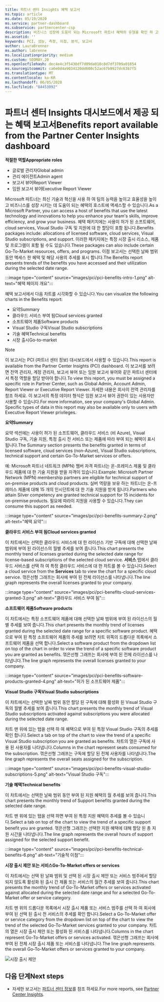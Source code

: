 ```yaml
---
title: 파트너 센터 Insights 혜택 보고서
ms.topic: article
ms.date: 05/19/2020
ms.service: partner-dashboard
ms.subservice: partnercenter-csp
description: 비즈니스 성장에 도움이 되는 Microsoft 파트너 혜택의 유형을 확인 하 고 효율성을 높이고 팀의 능력을 향상 시킵니다.
ms.assetid: ''
keywords: PCI, 성능, 측정, 이점, 분석, 보고서
author: LauraBrenner
ms.author: labrenne
ms.localizationpriority: medium
ms.custom: SEOMAY.20
ms.openlocfilehash: dec4e4c3f5438df7d09da018c8d7df3709a01854
ms.sourcegitcommit: ca6e0d4a9034120dd600c52ac67b9927dc63b7f5
ms.translationtype: MT
ms.contentlocale: ko-KR
ms.lasthandoff: 06/05/2020
ms.locfileid: "84453092"
---
```

# <a name="benefits-report-available-from-the-partner-center-insights-dashboard"></a><span data-ttu-id="accab-104">파트너 센터 Insights 대시보드에서 제공 되는 혜택 보고서</span><span class="sxs-lookup"><span data-stu-id="accab-104">Benefits report available from the Partner Center Insights dashboard</span></span>

<span data-ttu-id="accab-105">**적절한 역할**</span><span class="sxs-lookup"><span data-stu-id="accab-105">**Appropriate roles**</span></span>

- <span data-ttu-id="accab-106">글로벌 관리자</span><span class="sxs-lookup"><span data-stu-id="accab-106">Global admin</span></span>
- <span data-ttu-id="accab-107">관리 에이전트</span><span class="sxs-lookup"><span data-stu-id="accab-107">Admin agent</span></span>
- <span data-ttu-id="accab-108">보고서 뷰어</span><span class="sxs-lookup"><span data-stu-id="accab-108">Report Viewer</span></span>
- <span data-ttu-id="accab-109">임원 보고서 뷰어</span><span class="sxs-lookup"><span data-stu-id="accab-109">Executive Report Viewer</span></span>

<span data-ttu-id="accab-110">Microsoft 파트너는 최신 기술과 혁신을 사용 하 여 팀의 능력을 높이고 효율성을 높이고 비즈니스를 성장 시키는 데 도움이 되는 혜택의 호스트에 액세스할 수 있습니다.</span><span class="sxs-lookup"><span data-stu-id="accab-110">As a Microsoft Partner, you can access a host of benefits that use the latest technology and innovations to help you enhance your team's skills, improve efficiency, and grow your business.</span></span> <span data-ttu-id="accab-111">혜택 패키지에는 사용이 허가 된 소프트웨어, cloud services, Visual Studio 구독 및 지원에 대 한 할당이 포함 됩니다.</span><span class="sxs-lookup"><span data-stu-id="accab-111">Benefits packages include: allocations of licensed software, cloud services, Visual Studio subscriptions, and support.</span></span> <span data-ttu-id="accab-112">이러한 패키지에는 특정 시장 출시 리소스, 제품 및 프로그램이 포함 될 수도 있습니다.</span><span class="sxs-lookup"><span data-stu-id="accab-112">These packages can also include certain Go-To-Market resources, offers, and programs.</span></span> <span data-ttu-id="accab-113">이점 보고서는 선택한 날짜 범위 동안 액세스 한 혜택 및 해당 사용의 추세를 표시 합니다.</span><span class="sxs-lookup"><span data-stu-id="accab-113">The Benefits report presents trends of the benefits you have accessed and their utilization during the selected date range.</span></span>

:::image type="content" source="images/pci/pci-benefits-intro-1.png" alt-text="혜택 페이지 개요":::

<span data-ttu-id="accab-115">혜택 보고서에서 다음 차트를 시각화할 수 있습니다.</span><span class="sxs-lookup"><span data-stu-id="accab-115">You can visualize the following charts in the Benefits report:</span></span>

- <span data-ttu-id="accab-116">요약</span><span class="sxs-lookup"><span data-stu-id="accab-116">Summary</span></span>
- <span data-ttu-id="accab-117">클라우드 서비스 부여 됨</span><span class="sxs-lookup"><span data-stu-id="accab-117">Cloud services granted</span></span>
- <span data-ttu-id="accab-118">소프트웨어 제품</span><span class="sxs-lookup"><span data-stu-id="accab-118">Software products</span></span>
- <span data-ttu-id="accab-119">Visual Studio 구독</span><span class="sxs-lookup"><span data-stu-id="accab-119">Visual Studio subscriptions</span></span>
- <span data-ttu-id="accab-120">기술 혜택</span><span class="sxs-lookup"><span data-stu-id="accab-120">Technical benefits</span></span>
- <span data-ttu-id="accab-121">시장 출시</span><span class="sxs-lookup"><span data-stu-id="accab-121">Go-to-market</span></span>

 > [!NOTE]
 > <span data-ttu-id="accab-122">이 보고서는 PCI (파트너 센터 정보) 대시보드에서 사용할 수 있습니다.</span><span class="sxs-lookup"><span data-stu-id="accab-122">This report is available from the Partner Center Insights (PCI) dashboard.</span></span> <span data-ttu-id="accab-123">이 보고서를 보려면 전역 관리자, 계정 관리자, 보고서 뷰어 또는 임원 보고서 뷰어와 같은 파트너 센터에서 특정 역할을 할당 받아야 합니다.</span><span class="sxs-lookup"><span data-stu-id="accab-123">To view this report, you must be assigned a specific role in Partner Center, such as Global Admin, Account Admin, Report Viewer or Executive Report Viewer.</span></span> <span data-ttu-id="accab-124">자세한 내용은 회사의 전역 관리자를 참조 하세요. 이 보고서의 특정 데이터 형식은 임원 보고서 뷰어 권한이 있는 사용자만 사용할 수 있습니다.</span><span class="sxs-lookup"><span data-stu-id="accab-124">For more information, see your company's Global Admin. Specific types of data in this report may also be available only to users with Executive Report Viewer privileges.</span></span>

<span data-ttu-id="accab-125">**요약**</span><span class="sxs-lookup"><span data-stu-id="accab-125">**Summary**</span></span>

<span data-ttu-id="accab-126">요약 섹션에는 사용이 허가 된 소프트웨어, 클라우드 서비스 (비 Azure), Visual Studio 구독, 기술 지원, 특정 출시 전 서비스 또는 제품에 따라 부여 되는 혜택이 표시 됩니다.</span><span class="sxs-lookup"><span data-stu-id="accab-126">The Summary section presents the benefits granted in terms of licensed software, cloud services (non-Azure), Visual Studio subscriptions, technical support and certain Go-To-Market services or offers.</span></span>

<span data-ttu-id="accab-127">예: Microsoft 파트너 네트워크 (MPN) 멤버 자격 파트너는 온-프레미스 제품 및 클라우드 제품에 대 한 기술 지원을 받을 자격이 있습니다.</span><span class="sxs-lookup"><span data-stu-id="accab-127">Example: Microsoft Partner Network (MPN) membership partners are eligible for technical support of on-premise products and cloud products.</span></span> <span data-ttu-id="accab-128">실버 역량을 보유 하는 파트너는 온-프레미스 제품에 대해 15 개의 인시던트에 대 한 기술 지원을 받게 됩니다.</span><span class="sxs-lookup"><span data-stu-id="accab-128">Partners who attain Silver competency are granted technical support for 15 incidents for on-premise products.</span></span> <span data-ttu-id="accab-129">필요에 따라이 지원을 사용할 수 있습니다.</span><span class="sxs-lookup"><span data-stu-id="accab-129">They can consume this support as needed.</span></span> 

:::image type="content" source="images/pci/pci-benefits-summary-2.png" alt-text="혜택 요약":::

<span data-ttu-id="accab-131">**클라우드 서비스 부여 됨**</span><span class="sxs-lookup"><span data-stu-id="accab-131">**Cloud services granted**</span></span>

<span data-ttu-id="accab-132">이 차트에서는 선택한 클라우드 서비스에 대 한 라이선스 기반 구독에 대해 선택한 날짜 범위에 부여 된 라이선스의 월별 추세를 보여 줍니다.</span><span class="sxs-lookup"><span data-stu-id="accab-132">This chart presents the monthly trend of licenses granted during the selected date range for license-based subscriptions of the selected cloud service.</span></span>
<span data-ttu-id="accab-133">**서비스** 탭에서 클라우드 서비스를 선택 하 여 특정 클라우드 서비스에 대 한 차트를 볼 수 있습니다.</span><span class="sxs-lookup"><span data-stu-id="accab-133">Select a cloud service from the **Services** tab to view the chart for a specific cloud service.</span></span> <span data-ttu-id="accab-134">꺾은선형 그래프는 회사에 부여 된 전체 라이선스를 나타냅니다.</span><span class="sxs-lookup"><span data-stu-id="accab-134">The line graph represents the overall licenses granted to your company.</span></span>

:::image type="content" source="images/pci/pci-benefits-cloud-services-granted-3.png" alt-text="클라우드 서비스 부여 됨":::

<span data-ttu-id="accab-136">**소프트웨어 제품**</span><span class="sxs-lookup"><span data-stu-id="accab-136">**Software products**</span></span>

<span data-ttu-id="accab-137">이 차트에서는 특정 소프트웨어 제품에 대해 선택한 날짜 범위에 부여 된 라이선스의 월별 추세를 보여 줍니다.</span><span class="sxs-lookup"><span data-stu-id="accab-137">This chart presents the monthly trend of licenses granted during the selected date range for a specific software product.</span></span> <span data-ttu-id="accab-138">혜택으로 부여 된 특정 소프트웨어 제품의 추세를 보려면 차트 위쪽의 드롭다운 목록에서 소프트웨어 제품을 선택 합니다.</span><span class="sxs-lookup"><span data-stu-id="accab-138">Select a software product from the dropdown list on top of the chart in order to view the trend of a specific software product you are granted as benefits.</span></span> <span data-ttu-id="accab-139">꺾은선형 그래프는 회사에 부여 된 전체 라이선스를 나타냅니다.</span><span class="sxs-lookup"><span data-stu-id="accab-139">The line graph represents the overall licenses granted to your company.</span></span>

:::image type="content" source="images/pci/pci-benefits-software-products-granted-4.png" alt-text="허가 된 소프트웨어 제품":::

<span data-ttu-id="accab-141">**Visual Studio 구독**</span><span class="sxs-lookup"><span data-stu-id="accab-141">**Visual Studio subscriptions**</span></span>

<span data-ttu-id="accab-142">이 차트에서는 선택한 날짜 범위 동안 할당 된 구독에 대해 활성화 된 Visual Studio 구독의 월별 추세를 보여 줍니다.</span><span class="sxs-lookup"><span data-stu-id="accab-142">This chart presents the monthly trend of Visual Studio subscriptions activated against subscriptions you were allocated during the selected date range.</span></span>

<span data-ttu-id="accab-143">차트 맨 위에 있는 탭을 선택 하 여 혜택으로 부여 된 특정 Visual Studio 구독의 추세를 확인 합니다.</span><span class="sxs-lookup"><span data-stu-id="accab-143">Select a tab on top of the chart to view the trend of a specific Visual Studio subscription you are granted as benefits.</span></span> <span data-ttu-id="accab-144">차트의 열은 구독에 사용 된 사용자를 나타냅니다.</span><span class="sxs-lookup"><span data-stu-id="accab-144">Columns in the chart represent seats consumed for the subscription.</span></span> <span data-ttu-id="accab-145">꺾은선형 그래프는 구독에 할당 된 전체 사용자를 나타냅니다.</span><span class="sxs-lookup"><span data-stu-id="accab-145">The line graph represents the overall seats assigned for the subscription.</span></span>

:::image type="content" source="images/pci/pci-benefits-visual-studio-subscriptions-5.png" alt-text="Visual Studio 구독":::

<span data-ttu-id="accab-147">**기술 혜택**</span><span class="sxs-lookup"><span data-stu-id="accab-147">**Technical benefits**</span></span>

<span data-ttu-id="accab-148">이 차트에서는 선택한 날짜 범위 동안 부여 된 지원 혜택의 월 추세를 보여 줍니다.</span><span class="sxs-lookup"><span data-stu-id="accab-148">This chart presents the monthly trend of Support benefits granted during the selected date range.</span></span>

<span data-ttu-id="accab-149">차트 맨 위에 있는 탭을 선택 하면 부여 된 특정 지원 혜택의 추세를 볼 수 있습니다.</span><span class="sxs-lookup"><span data-stu-id="accab-149">Select a tab on top of the chart to view the trend of a specific support benefit you are granted.</span></span> <span data-ttu-id="accab-150">꺾은선형 그래프는 선택한 지원 혜택에 대해 할당 된 총 지원 시간을 나타냅니다.</span><span class="sxs-lookup"><span data-stu-id="accab-150">The line graph represents the overall hours of support assigned for the selected support benefit.</span></span>

:::image type="content" source="images/pci/pci-benefits-technical-benefits-6.png" alt-text="기술적 이점":::

<span data-ttu-id="accab-152">**시장 출시 제안 또는 서비스**</span><span class="sxs-lookup"><span data-stu-id="accab-152">**Go-To-Market offers or services**</span></span>

<span data-ttu-id="accab-153">이 차트에서는 선택 된 날짜 범위 및 선택 된 시장 출시 제안 또는 서비스 범주에서 할당 되지 않도록 활성화 된 출시 간 제품 또는 서비스의 월간 추세를 보여 줍니다.</span><span class="sxs-lookup"><span data-stu-id="accab-153">This chart presents the monthly trend of Go-To-Market offers or services activated against allocated during the selected date range and for a selected Go-To-Market offer or service category.</span></span>

<span data-ttu-id="accab-154">차트 맨 위의 드롭다운 목록에서 시장 출시 제품 또는 서비스 범주를 선택 하 여 회사에 부여 된 선택 된 출시 전 서비스의 추세를 확인 합니다.</span><span class="sxs-lookup"><span data-stu-id="accab-154">Select a Go-To-Market offer or service category from the dropdown list on top of the chart to view the trend of the selected Go-To-Market services granted to your company.</span></span> <span data-ttu-id="accab-155">차트의 열은 시장 출시 제안 또는 활성화 된 서비스를 나타냅니다.</span><span class="sxs-lookup"><span data-stu-id="accab-155">Columns in the chart represent Go-To-Market offers or services activated.</span></span> <span data-ttu-id="accab-156">꺾은선형 그래프는 회사에 부여 된 전체 시장 출시 제품 또는 서비스를 나타냅니다.</span><span class="sxs-lookup"><span data-stu-id="accab-156">The line graph represents the overall Go-To-Market offers or services granted to your company.</span></span>

![시장 출시 제안](images/pci/pci-benefits-go-to-market-7.png)

## <a name="next-steps"></a><span data-ttu-id="accab-158">다음 단계</span><span class="sxs-lookup"><span data-stu-id="accab-158">Next steps</span></span>

- <span data-ttu-id="accab-159">자세한 보고서는 [파트너 센터 정보](partner-center-insights.md)를 참조 하세요.</span><span class="sxs-lookup"><span data-stu-id="accab-159">For more reports, see [Partner Center Insights](partner-center-insights.md).</span></span>
